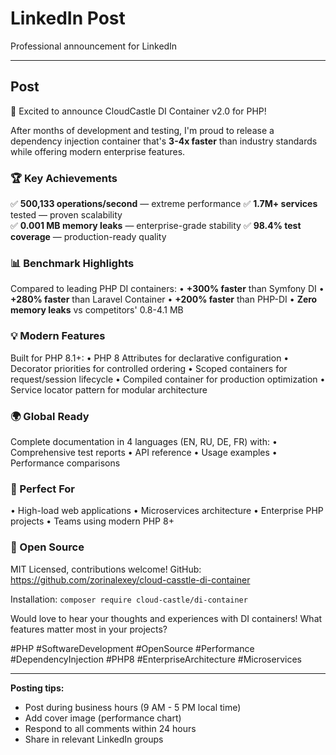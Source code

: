 # LinkedIn Post

Professional announcement for LinkedIn

---

## Post

🚀 Excited to announce CloudCastle DI Container v2.0 for PHP!

After months of development and testing, I'm proud to release a dependency injection container that's **3-4x faster** than industry standards while offering modern enterprise features.

### 🏆 Key Achievements

✅ **500,133 operations/second** — extreme performance
✅ **1.7M+ services** tested — proven scalability  
✅ **0.001 MB memory leaks** — enterprise-grade stability
✅ **98.4% test coverage** — production-ready quality

### 📊 Benchmark Highlights

Compared to leading PHP DI containers:
• **+300% faster** than Symfony DI
• **+280% faster** than Laravel Container
• **+200% faster** than PHP-DI
• **Zero memory leaks** vs competitors' 0.8-4.1 MB

### 💡 Modern Features

Built for PHP 8.1+:
• PHP 8 Attributes for declarative configuration
• Decorator priorities for controlled ordering
• Scoped containers for request/session lifecycle
• Compiled container for production optimization
• Service locator pattern for modular architecture

### 🌍 Global Ready

Complete documentation in 4 languages (EN, RU, DE, FR) with:
• Comprehensive test reports
• API reference
• Usage examples
• Performance comparisons

### 🎯 Perfect For

• High-load web applications
• Microservices architecture
• Enterprise PHP projects
• Teams using modern PHP 8+

### 🔗 Open Source

MIT Licensed, contributions welcome!
GitHub: https://github.com/zorinalexey/cloud-casstle-di-container

Installation: `composer require cloud-castle/di-container`

Would love to hear your thoughts and experiences with DI containers! What features matter most in your projects?

#PHP #SoftwareDevelopment #OpenSource #Performance #DependencyInjection #PHP8 #EnterpriseArchitecture #Microservices

---

**Posting tips:**
- Post during business hours (9 AM - 5 PM local time)
- Add cover image (performance chart)
- Respond to all comments within 24 hours
- Share in relevant LinkedIn groups

